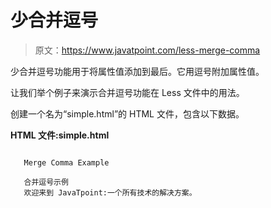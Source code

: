 # 少合并逗号

> 原文：<https://www.javatpoint.com/less-merge-comma>

少合并逗号功能用于将属性值添加到最后。它用逗号附加属性值。

让我们举个例子来演示合并逗号功能在 Less 文件中的用法。

创建一个名为“simple.html”的 HTML 文件，包含以下数据。

**HTML 文件:simple.html**

```

   Merge Comma Example

   合并逗号示例
   欢迎来到 JavaTpoint:一个所有技术的解决方案。

```
